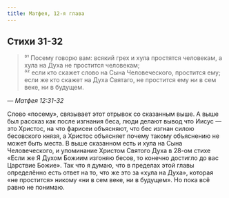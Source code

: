 ```yaml
---
title: Матфея, 12-я глава
---
```


## Стихи 31-32

> ³¹ Посему говорю вам: всякий грех и хула простятся человекам, а хула на Духа не простится человекам;  
> ³² если кто скажет слово на Сына Человеческого, простится ему; если же кто скажет на Духа Святаго,
> не простится ему ни в сем веке, ни в будущем.

— <cite>Матфея&nbsp;12:31-32</cite>

Слово «посему», связывает этот отрывок со сказанным выше. А выше был рассказ как после изгнания беса,
люди делают вывод что Иисус — это Христос, на что фарисеи объясняют, что бес изгнан силою
бесовского князя, а Христос объясняет почему такому объяснению не может быть места. В выше сказанном
есть и хула на Сына Человеческого, и упоминание Христом Святого Духа в 28-ом стихе «Если же Я Духом
Божиим изгоняю бесов, то конечно достигло до вас Царствие Божие». Так что я думаю, что в пределах этой главы
определённо есть ответ на то, что же это за «хула на Духа», которая «не простится» никому «ни в сем веке,
ни в будущем». Но пока всё равно не понимаю.
